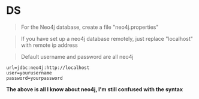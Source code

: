 # DS
> For the Neo4j database, create a file "neo4j.properties"
 
> If you have set up a neo4j database remotely, just replace "localhost" with remote ip address

> Default username and password are all neo4j

```
url=jdbc:neo4j:http://localhost
user=yourusername
password=yourpassword
```
**The above is all I know about neo4j, I'm still confused with the syntax**
